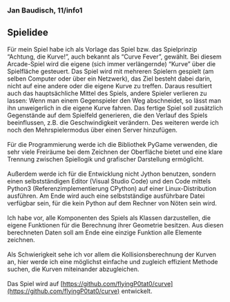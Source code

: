 ### Jan Baudisch, 11/info1

## Spielidee

Für mein Spiel habe ich als Vorlage das Spiel bzw. das Spielprinzip “Achtung, die Kurve!”, auch bekannt als “Curve Fever”, gewählt. Bei diesem Arcade-Spiel wird die eigene (sich immer verlängernde) “Kurve” über die Spielfläche gesteuert. Das Spiel wird mit mehreren Spielern gespielt (am selben Computer oder über ein Netzwerk), das Ziel besteht dabei darin, nicht auf eine andere oder die eigene Kurve zu treffen. Daraus resultiert auch das hauptsächliche Mittel des Spiels, andere Spieler verlieren zu lassen: Wenn man einem Gegenspieler den Weg abschneidet, so lässt man ihn unweigerlich in die eigene Kurve fahren. Das fertige Spiel soll zusätzlich Gegenstände auf dem Spielfeld generieren, die den Verlauf des Spiels beeinflussen, z.B. die Geschwindigkeit verändern. Des weiteren werde ich noch den Mehrspielermodus über einen Server hinzufügen.
<br>
<br>
Für die Programmierung werde ich die Bibliothek PyGame verwenden, die sehr viele Freiräume bei dem Zeichnen der Oberfläche bietet und eine klare Trennung zwischen Spiellogik und grafischer Darstellung ermöglicht.
<br>
<br>
Außerdem werde ich für die Entwicklung nicht Jython benutzen, sondern einen selbstständigen Editor (Visual Studio Code) und den Code mittels Python3 (Referenzimplementierung CPython) auf einer Linux-Distribution ausführen. Am Ende wird auch eine selbstständige ausführbare Datei verfügbar sein, für die kein Python auf dem Rechner von Nöten sein wird.
<br>
<br>
Ich habe vor, alle Komponenten des Spiels als Klassen darzustellen, die eigene Funktionen für die Berechnung ihrer Geometrie besitzen. Aus diesen berechneten Daten soll am Ende eine einzige Funktion alle Elemente zeichnen.
<br>
<br>
Als Schwierigkeit sehe ich vor allem die Kollisionsberechnung der Kurven an, hier werde ich eine möglichst einfache und zugleich effizient Methode suchen, die Kurven miteinander abzugleichen.
<br>
<br>
Das Spiel wird auf [https://github.com/flyingP0tat0/curve](https://github.com/flyingP0tat0/curve) entwickelt.
